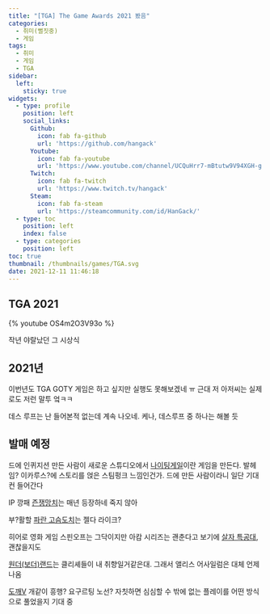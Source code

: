 ```yaml
---
title: "[TGA] The Game Awards 2021 봤음"
categories:
  - 취미(뻘짓중)
  - 게임
tags:
  - 취미
  - 게임
  - TGA
sidebar:
  left:
    sticky: true
widgets:
  - type: profile
    position: left
    social_links:
      Github:
        icon: fab fa-github
        url: 'https://github.com/hangack'
      Youtube:
        icon: fab fa-youtube
        url: 'https://www.youtube.com/channel/UCQuHrr7-mBtutw9V94XGH-g'
      Twitch:
        icon: fab fa-twitch
        url: 'https://www.twitch.tv/hangack'
      Steam:
        icon: fab fa-steam
        url: 'https://steamcommunity.com/id/HanGack/'
  - type: toc
    position: left
    index: false
  - type: categories
    position: left
toc: true
thumbnail: /thumbnails/games/TGA.svg
date: 2021-12-11 11:46:18
---
```


## TGA 2021

{% youtube OS4m2O3V93o %}

작년 야랄났던 그 시상식

## 2021년

이번년도 TGA GOTY 게임은 하고 싶지만 실행도 못해보겠네 ㅠ
근대 저 아저씨는 실제로도 저런 말투 엌ㅋㅋ

데스 루프는 난 들어본적 없는데 계속 나오네.
케나, 데스루프 중 하나는 해볼 듯

## 발매 예정

드에 인퀴지션 만든 사람이 새로운 스튜디오에서 [나이팅게일](https://www.playnightingale.com/)이란 게임을 만든다. 발헤임? 이카루스?에 스토리를 얹은 스팀펑크 느낌인건가. 드에 만든 사람이라니 일단 기대컨 들어간다

IP 깡패 [즌쟁망치](https://www.focus-entmt.com/en-us/games/warhammer-40000-space-marine-2)는 매년 등장하네 죽지 않아

부?활할 [파란 고슴도치](https://frontiers.sonicthehedgehog.com/v2/index.html)는 젤다 라이크?

히어로 영화 게임 스핀오프는 그닥이지만 아캄 시리즈는 괜춘다고 보기에 [살자 특공대](https://www.suicidesquadgame.com/ko-kr), 괜찮을지도

[원더(보더)랜드](https://playwonderlands.2k.com/ko-KR/)는 클리셰들이 내 취향일거같은대.
그래서 앨리스 어사일럼은 대체 언제 나옴

[도깨V](https://dokev.pearlabyss.com/ko/Main/Index#subscribe) 개같이 흥행? 요구르팅 노선? 자칫하면 심심할 수 밖에 없는 플레이를 어떤 방식으로 풀었을지 기대 중